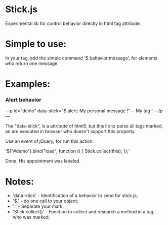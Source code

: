 Stick.js
========

 Experimental lib for control behavior directly in html tag attribute.
 
Simple to use:
===============

In your tag, add the simple command '$.bahavior:message', for elements who return one
message.

Examples:
=========

### Alert behavior

&#8212;p id="demo" data-stick="$.alert: My personal message !"&#8212; My tag ! &#8212;/p&#8212;

The "data-stick", is a attribute of html5, but this lib to parse all tags marked, 
an are executed in browser who doesn't support this property.

Use an event of jQuery, for run this action:

'$("#demo").bind("load", function () {
	Stick.collect(this);
});'

Done, His appointment was labeled.

Notes:
======

*	'data-stick' - Identification of a behavior to send for stick.js;
*	'$.' - do one call to your object;
*	':' - Separate your mark;
*	'Stick.collect()' - Function to collect and research a method in a tag, who was marked;

	
	
	
	